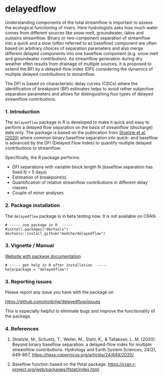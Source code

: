 # delayedflow

Understanding components of the total streamflow is important to assess the ecological functioning of rivers. Here hydrologists asks how much water comes from different sources like snow melt, groundwater, lakes and sustains streamflow.
Binary or two-component separation of streamflow into a quick and a slow (often referred to as baseflow) component are often based on arbitrary choices of separation parameters and also merge different delayed components into one baseflow component (e.g. snow melt and groundwater contribution). As streamflow generation during dry weather often results from drainage of multiple sources, it is proposed to extend the BFI by a delayed-flow index (DFI) considering the dynamics of multiple delayed contributions to streamflow. 

The DFI is based on characteristic delay curves (CDCs) where the identification of breakpoint (BP) estimates helps to avoid rather subjective separation parameters and allows for distinguishing four types of delayed streamflow contributions.


### 1. Introduction

The `delayedflow` package in R is developed to make it quick and easy to perform a delayed flow separation on the basis of streamflow (discharge) date only. The package is based on the publication from  [Stoelzle et al. (2020)](https://hess.copernicus.org/articles/24/849/2020/) where common binary baseflow separation into quick- and baseflow is advanced by the DFI (Delayed Flow Index) to quantify multiple delayed contributions to streamflow.

Specifically, the R package performs:

 - DFI separations with variable block length N (baseflow separation has fixed N = 5 days)
 - Estimation of breakpoint(s)
 - Quantification of relative streamflow contributions in different delay classes
 - Couple of minor analyses

### 2. Package installation

The `delayedflow` package is in beta testing now. It is not available on CRAN.

```{R}
# ----- use package in R  -----
#install.packages("devtools")
devtools::install_github("modche/delayedflow")
```

### 3. Vignette / Manual

[Website with package documentation](https://modche.github.io/delayedflow/)

```{R}
# ----- get help in R after installation  -----
help(package = "delayedflow")
```

### 3. Reporting issues

Please report any issue you have with the package on

https://github.com/modche/delayedflow/issues

This is especially helpful to eliminate bugs and improve the functionality of the package.

### 4. References

 1) Stoelzle, M., Schuetz, T., Weiler, M., Stahl, K., & Tallaksen, L. M. (2020). Beyond binary baseflow separation: a delayed-flow index for multiple streamflow contributions. Hydrology and Earth System Sciences, 24(2), 849-867, https://hess.copernicus.org/articles/24/849/2020/.

 2) Baseflow function based on the lfstat package.
https://cran.r-project.org/web/packages/lfstat/index.html
